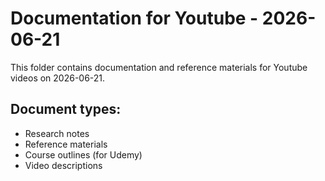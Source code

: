 # Documentation for Youtube - 2026-06-21

This folder contains documentation and reference materials for Youtube videos on 2026-06-21.

## Document types:
- Research notes
- Reference materials
- Course outlines (for Udemy)
- Video descriptions
